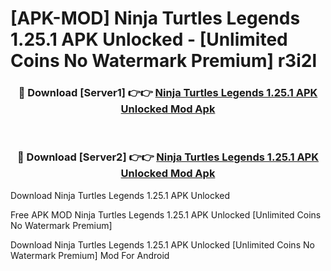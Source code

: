 # [APK-MOD] Ninja Turtles  Legends 1.25.1 APK Unlocked - [Unlimited Coins No Watermark Premium] r3i2l



<div align="center">
<h3>🔴 Download [Server1] 👉👉 <a href="https://momento.my/?title=Ninja_Turtles__Legends_1.25.1_APK_Unlocked">Ninja Turtles  Legends 1.25.1 APK Unlocked Mod Apk</a></h3><br>

<h3>🔴 Download [Server2] 👉👉 <a href="https://momento.my/?title=Ninja_Turtles__Legends_1.25.1_APK_Unlocked">Ninja Turtles  Legends 1.25.1 APK Unlocked Mod Apk</a></h3>
</div>



Download Ninja Turtles  Legends 1.25.1 APK Unlocked 

Free APK MOD Ninja Turtles  Legends 1.25.1 APK Unlocked [Unlimited Coins No Watermark Premium]

Download Ninja Turtles  Legends 1.25.1 APK Unlocked [Unlimited Coins No Watermark Premium] Mod For Android
